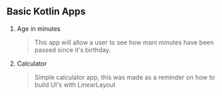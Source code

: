 ## Basic Kotlin Apps

1. Age in minutes
    >This app will allow a user to see how mani minutes have been passed since it's birthday.

2. Calculator
    > Simple calculator app, this was made as a reminder on how to build UI's with LinearLayout
